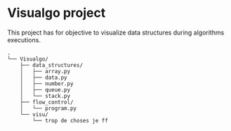 # Visualgo project

This project has for objective to visualize data structures during algorithms executions.
```
.
└── Visualgo/
    ├── data_structures/
    │   ├── array.py
    │   ├── data.py
    │   ├── number.py
    │   ├── queue.py
    │   └── stack.py
    ├── flow_control/
    │   └── program.py
    └── visu/
        └── trop de choses je ff
```